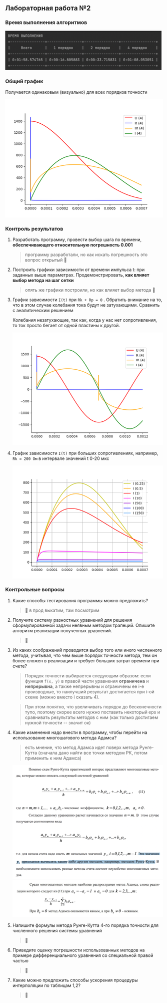 ## Лабораторная работа №2

### Время выполнения алгоритмов

<img src="img/time.png" width="500px">

### Общий график 

Получается одинаковым (визуально) для всех порядков точности

<img src="img/runge_kutt_4.png">



### Контроль результатов

1. Разработать программу, провести выбор шага по времени, **обеспечивающего относительную погрешность 0.001**

   > программу разработали, но как искать погрешность это вопрос открытый 👀

2. Построить графики зависимости от времени импульса t: при заданных выше параметрах. Продемонстрировать, **как влияет выбор метода на шаг сетки**

   > опять же графики построили, но как влияет выбор метода 👀

3. График зависимости `I(t)` при `Rk + Rp = 0` . Обратить внимание на то, что в этом случае колебания тока будут не затухающими. Сравнить с аналитическим решением

   Колебания незатухающие, так как, когда у нас нет сопротивления, то ток просто бегает от одной пластины к другой.

   <img src="img/i_if_r_0.png">

4. График зависимости `I(t)` при больших сопротивлениях, например, `Rk = 200 Ом` в интервале значений t 0-20 мкс

   <img src="img/big_rk.png">

### Контрольные вопросы

1. Какие способы тестирования программы можно предложить?

   > 📍 в прод выкатим, там посмотрим

2. Получите систему разностных уравнений для решения сформулированной задачи неявным методом трапеций. Опишите алгоритм реализации полученных уравнений.

   > 📍

3. Из каких соображений проводится выбор того или иного численного метода, учитывая, что чем выше порядок точности метода, тем он более сложен в реализации и требует больших затрат времени при счете?

   > Порядок точности выбирается следующим образом: если функция `f(x, y)` в правой части уравнения **ограничена** и **непрерывна**, а также непрерывны и ограничены ее i-е производные, то наилучший результат достигается при i-ой схеме (можно вместо i сказать 4).

   > При этом понятно, что увеличивать порядок до бесконечности тупо, поэтому скорее всего нужно поставить некоторый eps и сравнивать результаты методов с ним (как только достигаем нужной точности -- значит ок)

4. Какие изменения надо внести в программу, чтобы перейти на использование многошагового метода Адамса?

   > есть мнение, что метод Адамса идет поверх метода Рунге-Кутта (сначала дано найти все точки методом РК, потом применить к ним Адамса)

   <img src="img/adamc.png" width="600px">

   <img src="img/adamc_2.jpg" width="600px">

5. Напишите формулы метода Рунге-Кутта 4-го порядка точности для численного решения системы уравнений

   > 📍

6. Приведите оценку погрешности использованных методов на примере дифференциального уравнения со специальной правой частью

   > 📍

7. Какие можно предложить способы ускорения процедуры интерполяции по таблицам 1,2?

   > 📍